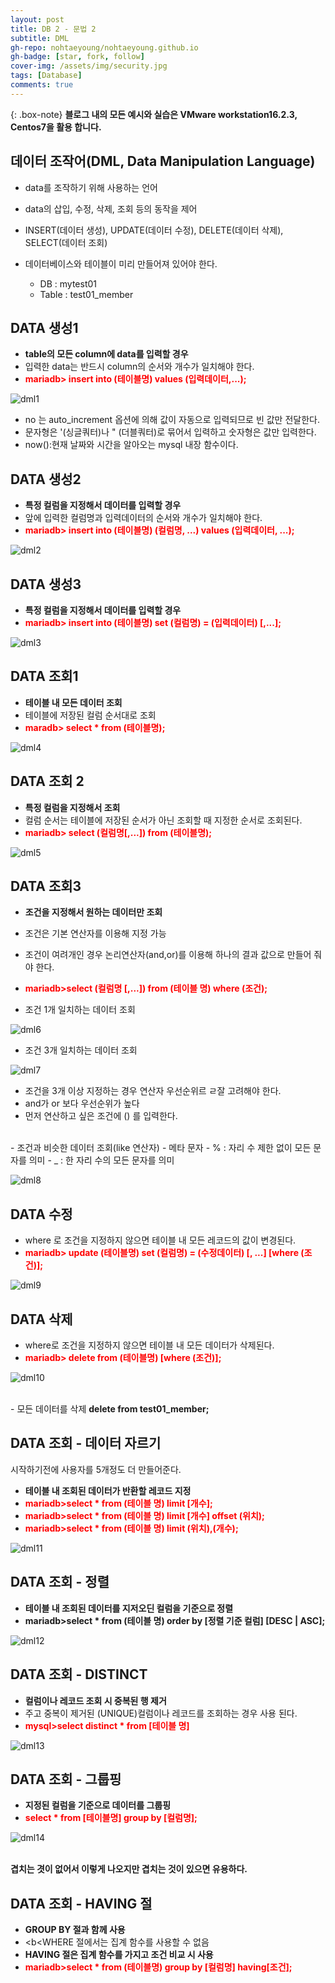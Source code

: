 ```yaml
---
layout: post
title: DB 2 - 문법 2
subtitle: DML
gh-repo: nohtaeyoung/nohtaeyoung.github.io
gh-badge: [star, fork, follow]
cover-img: /assets/img/security.jpg
tags: [Database]
comments: true
---
```



{: .box-note}
<b>블로그 내의 모든 예시와 실습은 VMware workstation16.2.3, Centos7을 활용 합니다.<br></b>

## 데이터 조작어(DML, Data Manipulation Language)
- data를 조작하기 위해 사용하는 언어
- data의 삽입, 수정, 삭제, 조회 등의 동작을 제어
- INSERT(데이터 생성), UPDATE(데이터 수정), DELETE(데이터 삭제), SELECT(데이터 조회)

- 데이터베이스와 테이블이 미리 만들어져 있어야 한다.
  - DB : mytest01
  - Table : test01_member

## DATA 생성1
- <b>table의 모든 column에 data를 입력할 경우</b>
- 입력한 data는 반드시 column의 순서와 개수가 일치해야 한다.
- <b style="color:red">mariadb> insert into (테이블명) values (입력데이터,...);</b>
  
![dml1](../assets/img/dml1.png) 

- no 는 auto_increment 옵션에 의해 값이 자동으로 입력되므로 빈 값만 전달한다.
- 문자형은 '(싱글쿼터)나 " (더블쿼터)로 묶어서 입력하고 숫자형은 값만 입력한다.
- now():현재 날짜와 시간을 알아오는 mysql 내장 함수이다.

## DATA 생성2
- <b>특정 컬럼을 지정해서 데이터를 입력할 경우</b>
- 앞에 입력한 컬럼명과 입력데이터의 순서와 개수가 일치해야 한다.
- <b style="color:red">mariadb> insert into (테이블명) (컬럼명, ...) values (입력데이터, ...);</b>

![dml2](../assets/img/dml2.png) 

## DATA 생성3
- <b>특정 컬럼을 지정해서 데이터를 입력할 경우</b>
- <b style="color:red">mariadb> insert into (테이블명) set (컬럼명) = (입력데이터) [,...];</b>

![dml3](../assets/img/dml3.png)

## DATA 조회1
- <b> 테이블 내 모든 데이터 조회</b>
- 테이블에 저장된 컬럼 순서대로 조회
- <b style="color:red">maradb> select * from (테이블명);</b>

![dml4](../assets/img/dml4.png)

## DATA 조회 2
- <b>특정 컬럼을 지정해서 조회</b>
- 컬럼 순서는 테이블에 저장된 순서가 아닌 조회할 때 지정한 순서로 조회된다.
- <b style="color:red">mariadb> select (컬럼명[,...]) from (테이블명);</b>

![dml5](../assets/img/dml5.png)

## DATA 조회3
- <b>조건을 지정해서 원하는 데이터만 조회</b>
- 조건은 기본 연산자를 이용해 지정 가능
- 조건이 여려개인 경우 논리연산자(and,or)를 이용해 하나의 결과 값으로 만들어 줘야 한다.
- <b style="color:red">mariadb>select (컬럼명 [,...]) from (테이블 명) where (조건);</b>

- 조건 1개 일치하는 데이터 조회

![dml6](../assets/img/dml6.png)

- 조건 3개 일치하는 데이터 조회
  
![dml7](../assets/img/dml7.png)  

- 조건을 3개 이상 지정하는 경우 연산자 우선순위르 ㄹ잘 고려해야 한다.
- and가 or 보다 우선순위가 높다
- 먼저 연산하고 싶은 조건에 () 를 입력한다.
<br>
- 조건과 비슷한 데이터 조회(like 연산자)
  - 메타 문자
    - % : 자리 수 제한 없이 모든 문자를 의미
    - _ : 한 자리 수의 모든 문자를 의미

![dml8](../assets/img/dml8.png)  

## DATA 수정
- where 로 조건을 지정하지 않으면 테이블 내 모든 레코드의 값이 변경된다.
- <b style="color:red">mariadb> update (테이블명) set (컬럼명) = (수정데이터) [, ...] [where (조건)];</b>

![dml9](../assets/img/dml9.png)  

## DATA 삭제
- where로 조건을 지정하지 않으면 테이블 내 모든 데이터가 삭제된다.
- <b style="color:red">mariadb> delete from (테이블명) [where (조건)];</b>

![dml10](../assets/img/dml10.png)  

<br>
- 모든 데이터를 삭제
<b>delete from test01_member;</b>

## DATA 조회 - 데이터 자르기
시작하기전에 사용자를 5개정도 더 만들어준다.

- <b>테이블 내 조회된 데이터가 반환할 레코드 지정</b>
- <b style="color:red">mariadb>select * from (테이블 명) limit [개수];</b>
- <b style="color:red">mariadb>select * from (테이블 명) limit [개수] offset (위치);</b>
- <b style="color:red">mariadb>select * from (테이블 명) limit (위치),(개수);</b>

![dml11](../assets/img/dml11.png)  

## DATA 조회 - 정렬
- <b>테이블 내 조회된 데이터를 지저오딘 컬럼을 기준으로 정렬</b>
- <b style="colorl:red">mariadb>select * from (테이블 명) order by [정렬 기준 컬럼] [DESC | ASC];</b>

![dml12](../assets/img/dml12.png)  

## DATA 조회 - DISTINCT
- <b>컬럼이나 레코드 조회 시 중복된 행 제거</b>
- 주고 중복이 제거된 (UNIQUE)컬럼이나 레코드를 조회하는 경우 사용 된다.
- <b style="color:red">mysql>select distinct * from [테이블 명]</b>

![dml13](../assets/img/dml13.png)  

## DATA 조회 - 그룹핑
- <b>지정된 컬럼을 기준으로 데이터를 그룹핑</b>
- <b style="color:red">select * from [테이블명] group by [컬럼명];</b>

![dml14](../assets/img/dml14.png)  

<br>
<b>겹치는 겻이 없어서 이렇게 나오지만 겹치는 것이 있으면 유용하다.</b>

## DATA 조회 - HAVING 절
- <b>GROUP BY 절과 함께 사용</b>
- <b<WHERE 절에서는 집계 함수를 사용할 수 없음</b>
- <b>HAVING 절은 집계 함수를 가지고 조건 비교 시 사용</b>
- <b style="color:red">mariadb>select * from (테이블명) group by [컬럼명] having[조건];</b>


  
  
